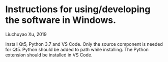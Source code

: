 # Instructions for using/developing the software in Windows.

Liuchuyao Xu, 2019

Install Qt5, Python 3.7 and VS Code.
Only the source component is needed for Qt5.
Python should be added to path while installing.
The Python extension should be installed in VS Code.